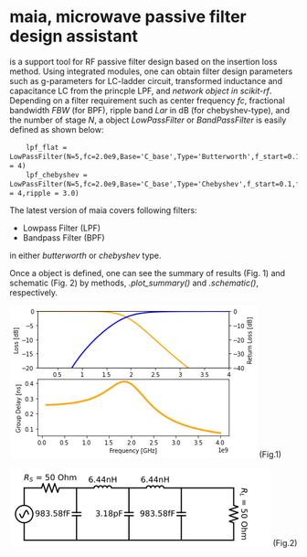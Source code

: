 # maia, microwave passive filter design assistant 
is a support tool for RF passive filter design based on the insertion loss method.
Using integrated modules, one can obtain filter design parameters such as g-parameters for LC-ladder circuit, transformed inductance and capacitance LC from the princple LPF, and *network object in scikit-rf*.
Depending on a filter requirement such as center frequency *fc*, fractional bandwidth *FBW* (for BPF), ripple band *Lar* in dB (for chebyshev-type), and the number of stage *N*, a object *LowPassFilter* or *BandPassFilter* is easily defined as shown below:
```
    lpf_flat = LowPassFilter(N=5,fc=2.0e9,Base='C_base',Type='Butterworth',f_start=0.1,f_stop = 4)
    lpf_chebyshev = LowPassFilter(N=5,fc=2.0e9,Base='C_base',Type='Chebyshev',f_start=0.1,f_stop = 4,ripple = 3.0)
```
The latest version of maia covers following filters:

- Lowpass Filter (LPF)
- Bandpass Filter (BPF)

in either *butterworth* or *chebyshev* type.

Once a object is defined, one can see the summary of results (Fig. 1) and schematic (Fig. 2) by methods, *.plot_summary()* and *.schematic()*, respectively.


![lpf_example_S](/images/LPF_Butterworth_2_4.png)
(Fig.1)

![lpf_example_S](/images/LPF_Butterworth_2_4_schematic.png)
(Fig.2)



